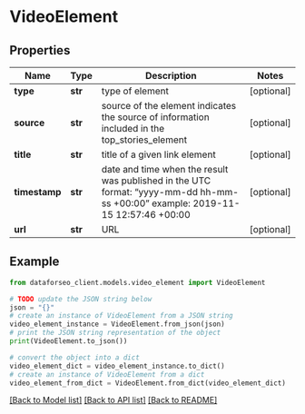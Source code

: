 # VideoElement


## Properties

Name | Type | Description | Notes
------------ | ------------- | ------------- | -------------
**type** | **str** | type of element | [optional] 
**source** | **str** | source of the element indicates the source of information included in the top_stories_element | [optional] 
**title** | **str** | title of a given link element | [optional] 
**timestamp** | **str** | date and time when the result was published in the UTC format: “yyyy-mm-dd hh-mm-ss +00:00” example: 2019-11-15 12:57:46 +00:00 | [optional] 
**url** | **str** | URL | [optional] 

## Example

```python
from dataforseo_client.models.video_element import VideoElement

# TODO update the JSON string below
json = "{}"
# create an instance of VideoElement from a JSON string
video_element_instance = VideoElement.from_json(json)
# print the JSON string representation of the object
print(VideoElement.to_json())

# convert the object into a dict
video_element_dict = video_element_instance.to_dict()
# create an instance of VideoElement from a dict
video_element_from_dict = VideoElement.from_dict(video_element_dict)
```
[[Back to Model list]](../README.md#documentation-for-models) [[Back to API list]](../README.md#documentation-for-api-endpoints) [[Back to README]](../README.md)


